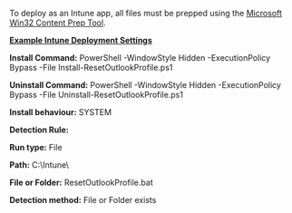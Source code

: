 To deploy as an Intune app, all files must be prepped using the [Microsoft Win32 Content Prep Tool](https://github.com/Microsoft/Microsoft-Win32-Content-Prep-Tool).

<ins>**Example Intune Deployment Settings**<ins>

**Install Command:** PowerShell -WindowStyle Hidden -ExecutionPolicy Bypass -File Install-ResetOutlookProfile.ps1

**Uninstall Command:** PowerShell -WindowStyle Hidden -ExecutionPolicy Bypass -File Uninstall-ResetOutlookProfile.ps1

**Install behaviour:** SYSTEM


**Detection Rule:**

**Run type:** File

**Path:** C:\Intune\

**File or Folder:** ResetOutlookProfile.bat

**Detection method:** File or Folder exists
